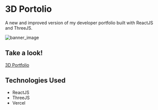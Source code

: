 # 3D Portolio
A new and improved version of my developer portfolio built with ReactJS and ThreeJS.

![banner_image](https://i.imgur.com/jwsYgV5.png)

## Take a look!
[3D Portfolio](https://thr33d.vercel.app/)

## Technologies Used
* ReactJS
* ThreeJS
* Vercel